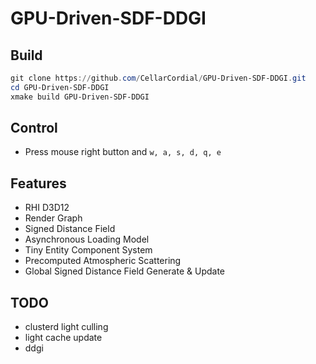 # GPU-Driven-SDF-DDGI

## Build

```powershell
git clone https://github.com/CellarCordial/GPU-Driven-SDF-DDGI.git
cd GPU-Driven-SDF-DDGI
xmake build GPU-Driven-SDF-DDGI
```

## Control

- Press mouse right button and `w, a, s, d, q, e`

## Features
- RHI D3D12
- Render Graph
- Signed Distance Field
- Asynchronous Loading Model
- Tiny Entity Component System
- Precomputed Atmospheric Scattering
- Global Signed Distance Field Generate & Update

## TODO
- clusterd light culling
- light cache update
- ddgi
    
